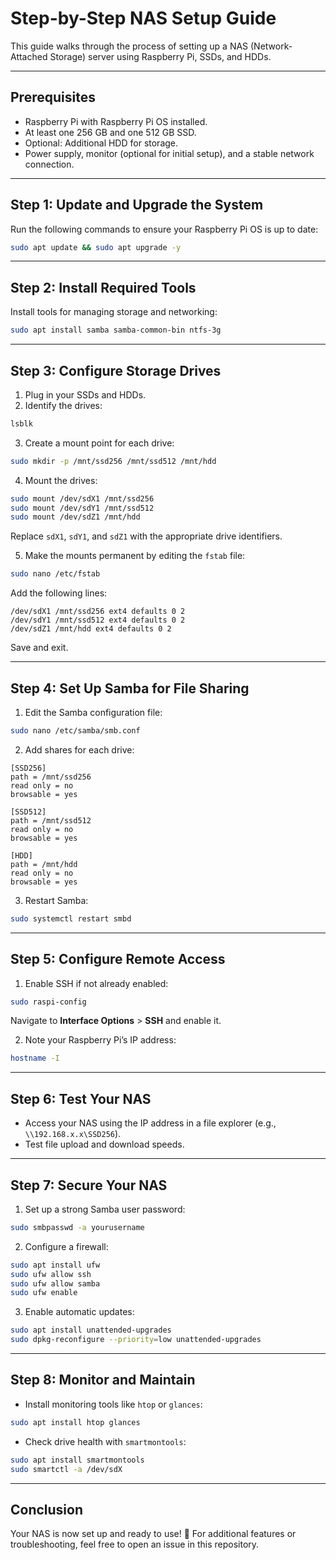 
# Step-by-Step NAS Setup Guide  

This guide walks through the process of setting up a NAS (Network-Attached Storage) server using Raspberry Pi, SSDs, and HDDs.  

---

## Prerequisites  
- Raspberry Pi with Raspberry Pi OS installed.  
- At least one 256 GB and one 512 GB SSD.  
- Optional: Additional HDD for storage.  
- Power supply, monitor (optional for initial setup), and a stable network connection.  

---

## Step 1: Update and Upgrade the System  
Run the following commands to ensure your Raspberry Pi OS is up to date:  

```bash
sudo apt update && sudo apt upgrade -y
```

---

## Step 2: Install Required Tools  
Install tools for managing storage and networking:  

```bash
sudo apt install samba samba-common-bin ntfs-3g
```

---

## Step 3: Configure Storage Drives  
1. Plug in your SSDs and HDDs.  
2. Identify the drives:  

```bash
lsblk
```

3. Create a mount point for each drive:  

```bash
sudo mkdir -p /mnt/ssd256 /mnt/ssd512 /mnt/hdd
```

4. Mount the drives:  

```bash
sudo mount /dev/sdX1 /mnt/ssd256  
sudo mount /dev/sdY1 /mnt/ssd512  
sudo mount /dev/sdZ1 /mnt/hdd
```

Replace `sdX1`, `sdY1`, and `sdZ1` with the appropriate drive identifiers.  

5. Make the mounts permanent by editing the `fstab` file:  

```bash
sudo nano /etc/fstab
```

Add the following lines:  

```plaintext
/dev/sdX1 /mnt/ssd256 ext4 defaults 0 2  
/dev/sdY1 /mnt/ssd512 ext4 defaults 0 2  
/dev/sdZ1 /mnt/hdd ext4 defaults 0 2  
```

Save and exit.

---

## Step 4: Set Up Samba for File Sharing  
1. Edit the Samba configuration file:  

```bash
sudo nano /etc/samba/smb.conf
```

2. Add shares for each drive:  

```plaintext
[SSD256]
path = /mnt/ssd256
read only = no
browsable = yes

[SSD512]
path = /mnt/ssd512
read only = no
browsable = yes

[HDD]
path = /mnt/hdd
read only = no
browsable = yes
```

3. Restart Samba:  

```bash
sudo systemctl restart smbd
```

---

## Step 5: Configure Remote Access  
1. Enable SSH if not already enabled:  

```bash
sudo raspi-config
```

Navigate to **Interface Options** > **SSH** and enable it.  

2. Note your Raspberry Pi’s IP address:  

```bash
hostname -I
```

---

## Step 6: Test Your NAS  
- Access your NAS using the IP address in a file explorer (e.g., `\\192.168.x.x\SSD256`).  
- Test file upload and download speeds.  

---

## Step 7: Secure Your NAS  
1. Set up a strong Samba user password:  

```bash
sudo smbpasswd -a yourusername
```

2. Configure a firewall:  

```bash
sudo apt install ufw  
sudo ufw allow ssh  
sudo ufw allow samba  
sudo ufw enable
```

3. Enable automatic updates:  

```bash
sudo apt install unattended-upgrades
sudo dpkg-reconfigure --priority=low unattended-upgrades
```

---

## Step 8: Monitor and Maintain  
- Install monitoring tools like `htop` or `glances`:  

```bash
sudo apt install htop glances
```

- Check drive health with `smartmontools`:  

```bash
sudo apt install smartmontools
sudo smartctl -a /dev/sdX
```

---

## Conclusion  
Your NAS is now set up and ready to use! 🎉 For additional features or troubleshooting, feel free to open an issue in this repository.  
